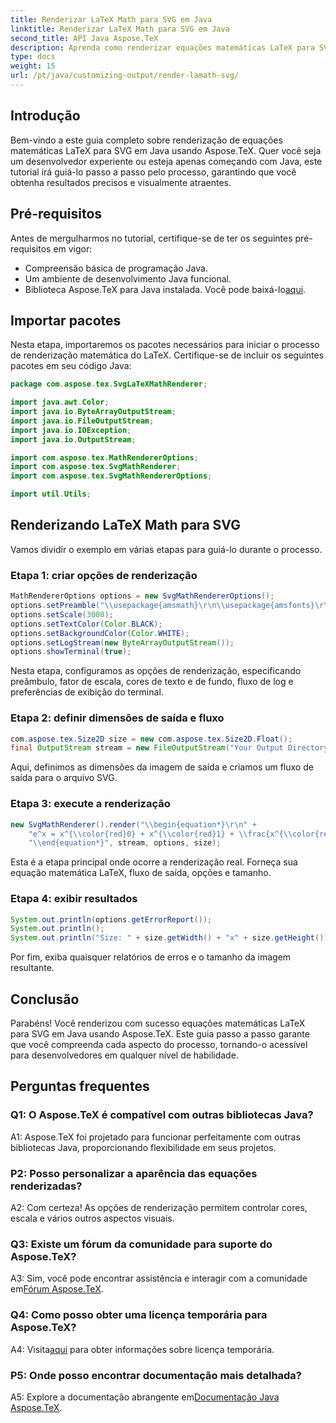 ```yaml
---
title: Renderizar LaTeX Math para SVG em Java
linktitle: Renderizar LaTeX Math para SVG em Java
second_title: API Java Aspose.TeX
description: Aprenda como renderizar equações matemáticas LaTeX para SVG em Java usando Aspose.TeX. Siga nosso guia passo a passo para obter resultados precisos e visualmente atraentes.
type: docs
weight: 15
url: /pt/java/customizing-output/render-lamath-svg/
---
```

## Introdução

Bem-vindo a este guia completo sobre renderização de equações matemáticas LaTeX para SVG em Java usando Aspose.TeX. Quer você seja um desenvolvedor experiente ou esteja apenas começando com Java, este tutorial irá guiá-lo passo a passo pelo processo, garantindo que você obtenha resultados precisos e visualmente atraentes. 

## Pré-requisitos

Antes de mergulharmos no tutorial, certifique-se de ter os seguintes pré-requisitos em vigor:

- Compreensão básica de programação Java.
- Um ambiente de desenvolvimento Java funcional.
-  Biblioteca Aspose.TeX para Java instalada. Você pode baixá-lo[aqui](https://releases.aspose.com/tex/java/).

## Importar pacotes

Nesta etapa, importaremos os pacotes necessários para iniciar o processo de renderização matemática do LaTeX. Certifique-se de incluir os seguintes pacotes em seu código Java:

```java
package com.aspose.tex.SvgLaTeXMathRenderer;

import java.awt.Color;
import java.io.ByteArrayOutputStream;
import java.io.FileOutputStream;
import java.io.IOException;
import java.io.OutputStream;

import com.aspose.tex.MathRendererOptions;
import com.aspose.tex.SvgMathRenderer;
import com.aspose.tex.SvgMathRendererOptions;

import util.Utils;
```

## Renderizando LaTeX Math para SVG

Vamos dividir o exemplo em várias etapas para guiá-lo durante o processo.

### Etapa 1: criar opções de renderização

```java
MathRendererOptions options = new SvgMathRendererOptions();
options.setPreamble("\\usepackage{amsmath}\r\n\\usepackage{amsfonts}\r\n\\usepackage{amssymb}\r\n\\usepackage{color}");
options.setScale(3000);
options.setTextColor(Color.BLACK);
options.setBackgroundColor(Color.WHITE);
options.setLogStream(new ByteArrayOutputStream());
options.showTerminal(true);
```

Nesta etapa, configuramos as opções de renderização, especificando preâmbulo, fator de escala, cores de texto e de fundo, fluxo de log e preferências de exibição do terminal.

### Etapa 2: definir dimensões de saída e fluxo

```java
com.aspose.tex.Size2D size = new com.aspose.tex.Size2D.Float();
final OutputStream stream = new FileOutputStream("Your Output Directory" + "math-formula.svg");
```

Aqui, definimos as dimensões da imagem de saída e criamos um fluxo de saída para o arquivo SVG.

### Etapa 3: execute a renderização

```java
new SvgMathRenderer().render("\\begin{equation*}\r\n" +
    "e^x = x^{\\color{red}0} + x^{\\color{red}1} + \\frac{x^{\\color{red}2}}{2} + \\frac{x^{\\color{red}3}}{6} + \\cdots = \\sum_{n\\geq 0} \\frac{x^{\\color{red}n}}{n!}\r\n" +
    "\\end{equation*}", stream, options, size);
```

Esta é a etapa principal onde ocorre a renderização real. Forneça sua equação matemática LaTeX, fluxo de saída, opções e tamanho.

### Etapa 4: exibir resultados

```java
System.out.println(options.getErrorReport());
System.out.println();
System.out.println("Size: " + size.getWidth() + "x" + size.getHeight());
```

Por fim, exiba quaisquer relatórios de erros e o tamanho da imagem resultante.

## Conclusão

Parabéns! Você renderizou com sucesso equações matemáticas LaTeX para SVG em Java usando Aspose.TeX. Este guia passo a passo garante que você compreenda cada aspecto do processo, tornando-o acessível para desenvolvedores em qualquer nível de habilidade.

## Perguntas frequentes

### Q1: O Aspose.TeX é compatível com outras bibliotecas Java?

A1: Aspose.TeX foi projetado para funcionar perfeitamente com outras bibliotecas Java, proporcionando flexibilidade em seus projetos.

### P2: Posso personalizar a aparência das equações renderizadas?

A2: Com certeza! As opções de renderização permitem controlar cores, escala e vários outros aspectos visuais.

### Q3: Existe um fórum da comunidade para suporte do Aspose.TeX?

 A3: Sim, você pode encontrar assistência e interagir com a comunidade em[Fórum Aspose.TeX](https://forum.aspose.com/c/tex/47).

### Q4: Como posso obter uma licença temporária para Aspose.TeX?

 A4: Visita[aqui](https://purchase.aspose.com/temporary-license/) para obter informações sobre licença temporária.

### P5: Onde posso encontrar documentação mais detalhada?

 A5: Explore a documentação abrangente em[Documentação Java Aspose.TeX](https://reference.aspose.com/tex/java/).